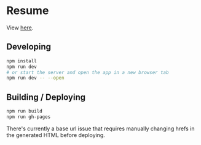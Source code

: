 # Resume

View [here](https://michealparks.github.io/resume/).

## Developing

```bash
npm install
npm run dev
# or start the server and open the app in a new browser tab
npm run dev -- --open
```

## Building / Deploying

```bash
npm run build
npm run gh-pages
```

There's currently a base url issue that requires manually changing hrefs in the generated HTML before deploying.
